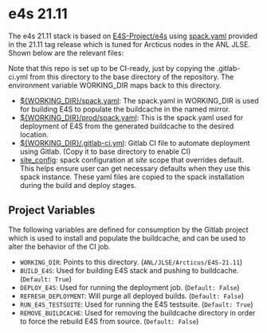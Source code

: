 # e4s 21.11

The e4s 21.11 stack is based on [E4S-Project/e4s](https://github.com/E4S-Project/e4s) using [spack.yaml](https://github.com/E4S-Project/e4s/blob/v21.11/spack.yaml) provided in the 21.11 tag release which is tuned for Arcticus nodes in the ANL JLSE. Shown below are the relevant files:

Note that this repo is set up to be CI-ready, just by copying the .gitlab-ci.yml from this directory to the base directory of the repository. The environment variable WORKING_DIR maps back to this directory.

- [${WORKING_DIR}/spack.yaml](https://github.com/spack/spack-configs/blob/main/ANL/JLSE/Arcticus/E4S-21.11/spack.yaml): The spack.yaml in WORKING_DIR is used for building E4S to populate the buildcache in the named mirror.
- [${WORKING_DIR}/prod/spack.yaml](https://github.com/spack/spack-configs/blob/main/ANL/JLSE/Arcticus/E4S-21.11/prod/spack.yaml): This is the spack.yaml used for deployment of E4S from the generated buildcache to the desired location.
- [${WORKING_DIR}/.gitlab-ci.yml](https://github.com/spack/spack-configs/blob/main/ANL/JLSE/Arcticus/E4S-21.11/.gitlab-ci.yml): Gitlab CI file to automate deployment using Gitlab. (Copy it to base directory to enable CI)
- [site_config](https://github.com/spack/spack-configs/blob/main/ANL/JLSE/Arcticus/E4S-21.11/site_config): spack configuration at *site* scope that overrides default. This helps ensure user can get necessary defaults when they use this spack instance. These yaml files are copied to the spack installation during the build and deploy stages. 

## Project Variables

The following variables are defined for consumption by the Gitlab project which is used to install and populate the buildcache, and can be used to alter the behavior of the CI job. 

- `WORKING_DIR`: Points to this directory. (`ANL/JLSE/Arcticus/E4S-21.11`)
- `BUILD_E4S`: Used for building E4S stack and pushing to buildcache. (`Default: True`)
- `DEPLOY_E4S`: Used for running the deployment job. (`Default: False`)
- `REFRESH_DEPLOYMENT`: Will purge all deployed builds. (`Default: False`)
- `RUN_E4S_TESTSUITE`: Used for running the E4S testsuite. (`Default: True`)
- `REMOVE_BUILDCACHE`: Used for removing the buildcache directory in order to force the rebuild E4S from source. (`Default: False`)
